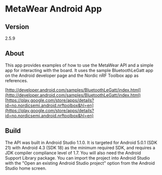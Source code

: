 # MetaWear Android App #

## Version ##
2.5.9

## About ##
This app provides examples of how to use the MetaWear API and a simple app for interacting with the board.  It uses the sample BluetoothLeGatt app on the Android developer page and the Nordic nRF Toolbox app as references.

[http://developer.android.com/samples/BluetoothLeGatt/index.html](http://developer.android.com/samples/BluetoothLeGatt/index.html)  
[https://play.google.com/store/apps/details?id=no.nordicsemi.android.nrftoolbox&hl=en](https://play.google.com/store/apps/details?id=no.nordicsemi.android.nrftoolbox&hl=en)

## Build ##
The API was built in Android Studio 1.1.0. It is targeted for Android 5.0.1 (SDK 21) with Android 4.3 (SDK 18) as the minimum required SDK, and requires a JDK compiler compliance level of 1.7.  You will also need the Android Support Library package.  You can import the project into Android Studio with the "Open an existing Android Studio project" option from the Android Studio home screen.
